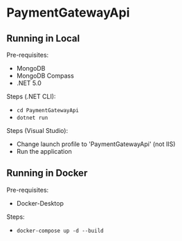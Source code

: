 # PaymentGatewayApi

## Running in Local

Pre-requisites:
* MongoDB
* MongoDB Compass
* .NET 5.0

Steps (.NET CLI):
* `cd PaymentGatewayApi`
* `dotnet run`

Steps (Visual Studio):
* Change launch profile to 'PaymentGatewayApi' (not IIS)
* Run the application

## Running in Docker

Pre-requisites:
* Docker-Desktop

Steps:
* `docker-compose up -d --build`
